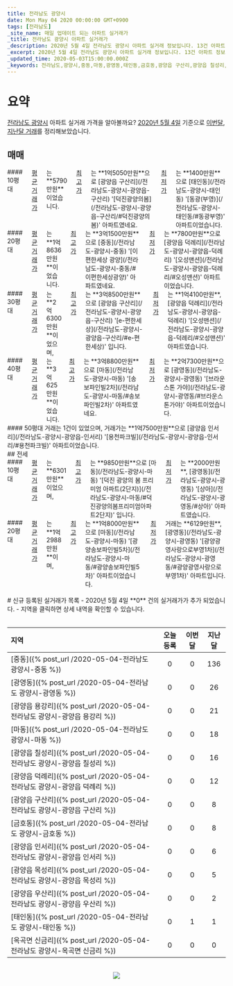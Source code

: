 ```yaml
---
title: 전라남도 광양시
date: Mon May 04 2020 00:00:00 GMT+0900
tags: [전라남도]
_site_name: 매일 업데이트 되는 아파트 실거래가
_title: 전라남도 광양시 아파트 실거래가
_description: 2020년 5월 4일 전라남도 광양시 아파트 실거래 정보입니다. 13건 아파트 정보가 있습니다.
_excerpt: 2020년 5월 4일 전라남도 광양시 아파트 실거래 정보입니다. 13건 아파트 정보가 있습니다.
_updated_time: 2020-05-03T15:00:00.000Z
_keywords: 전라남도,광양시,중동,마동,광영동,태인동,금호동,광양읍 구산리,광양읍 칠성리,광양읍 용강리,광양읍 인서리,광양읍 덕례리,광양읍 우산리,광양읍 목성리,옥곡면 신금리
---
```



# 요약
<ins>전라남도 광양시</ins> 아파트 실거래 가격을 알아볼까요? <ins>2020년 5월 4일</ins> 기준으로 <ins>이번달, 지난달 거래</ins>를 정리해보았습니다.

## 매매
<div class="container">
<div class="six columns" markdown="1">
#### 10평대
<ins>평균 거래가</ins>는 **5790만원**이었습니다. <ins>최고가</ins>는 **1억5050만원**으로 [광양읍 구산리](/전라남도-광양시-광양읍-구산리) '[덕진광양의봄](/전라남도-광양시-광양읍-구산리/#덕진광양의봄)' 아파트였네요. <ins>최저가</ins>는 **1400만원**으로 [태인동](/전라남도-광양시-태인동) '[동광(부영)](/전라남도-광양시-태인동/#동광부영)' 아파트이었습니다.
</div>
<div class="six columns" markdown="1">
#### 20평대
<ins>평균 거래가</ins>는 **1억8636만원**이었습니다. <ins>최고가</ins>는 **3억1500만원**으로 [중동](/전라남도-광양시-중동) '[이편한세상 광양](/전라남도-광양시-중동/#이편한세상광양)' 아파트였네요. <ins>최저가</ins>는 **7800만원**으로 [광양읍 덕례리](/전라남도-광양시-광양읍-덕례리) '[오성맨션](/전라남도-광양시-광양읍-덕례리/#오성맨션)' 아파트이었습니다.
</div>
</div>
<div class="container">
<div class="six columns" markdown="1">
#### 30평대
<ins>평균 거래가</ins>는 **2억6300만원**이었으며, <ins>최고가</ins>는 **3억8500만원**으로 [광양읍 구산리](/전라남도-광양시-광양읍-구산리) '[e-편한세상](/전라남도-광양시-광양읍-구산리/#e-편한세상)' 입니다. <ins>최저가</ins>는 **1억4100만원**, [광양읍 덕례리](/전라남도-광양시-광양읍-덕례리) '[오성맨션](/전라남도-광양시-광양읍-덕례리/#오성맨션)' 아파트였습니다.
</div>
<div class="six columns" markdown="1">
#### 40평대
<ins>평균 거래가</ins>는 **3억625만원**이었습니다. <ins>최고가</ins>는 **3억8800만원**으로 [마동](/전라남도-광양시-마동) '[송보파인빌2차](/전라남도-광양시-마동/#송보파인빌2차)' 아파트였네요. <ins>최저가</ins>는 **2억7300만원**으로 [광영동](/전라남도-광양시-광영동) '[브라운스톤 가야](/전라남도-광양시-광영동/#브라운스톤가야)' 아파트이었습니다.
</div>
</div>
<div class="container">
<div class="twelve columns" markdown="1">
#### 50평대
거래는 1건이 있었으며, 거래가는 **1억7500만원**으로 [광양읍 인서리](/전라남도-광양시-광양읍-인서리) '[용천파크빌](/전라남도-광양시-광양읍-인서리/#용천파크빌)' 아파트이었습니다.
</div>
</div>
## 전세
<div class="container">
<div class="six columns" markdown="1">
#### 10평대
<ins>평균 거래가</ins>는 **6301만원**이었으며, <ins>최고가</ins>는 **9850만원**으로 [마동](/전라남도-광양시-마동) '[덕진 광양의 봄 프리미엄 아파트(2단지)](/전라남도-광양시-마동/#덕진광양의봄프리미엄아파트2단지)' 입니다. <ins>최저가</ins>는 **2000만원**, [광영동](/전라남도-광양시-광영동) '[상아](/전라남도-광양시-광영동/#상아)' 아파트였습니다.
</div>
<div class="six columns" markdown="1">
#### 20평대
<ins>평균 거래가</ins>는 **1억2988만원**이며, <ins>최고가</ins>는 **1억8000만원**으로 [마동](/전라남도-광양시-마동) '[광양송보파인빌5차](/전라남도-광양시-마동/#광양송보파인빌5차)' 아파트이었습니다. <ins>최저가</ins> 거래는 **6129만원**, [광영동](/전라남도-광양시-광영동) '[광양광영사랑으로부영1차](/전라남도-광양시-광영동/#광양광영사랑으로부영1차)' 아파트입니다.
</div>
</div>


<br>
# 신규 등록된 실거래가 목록
- 2020년 5월 4일 **0** 건의 실거래가가 추가 되었습니다.
- 지역을 클릭하면 상세 내역을 확인할 수 있습니다.
<br><br>

| 지역 | 오늘 등록 | 이번달 | 지난달 |
|:---|:---:|:---:|:---:|
| [중동]({% post_url /2020-05-04-전라남도 광양시-중동 %}) | 0 | 0 | 136|
| [광영동]({% post_url /2020-05-04-전라남도 광양시-광영동 %}) | 0 | 0 | 26|
| [광양읍 용강리]({% post_url /2020-05-04-전라남도 광양시-광양읍 용강리 %}) | 0 | 0 | 21|
| [마동]({% post_url /2020-05-04-전라남도 광양시-마동 %}) | 0 | 0 | 18|
| [광양읍 칠성리]({% post_url /2020-05-04-전라남도 광양시-광양읍 칠성리 %}) | 0 | 0 | 16|
| [광양읍 덕례리]({% post_url /2020-05-04-전라남도 광양시-광양읍 덕례리 %}) | 0 | 0 | 12|
| [광양읍 구산리]({% post_url /2020-05-04-전라남도 광양시-광양읍 구산리 %}) | 0 | 0 | 8|
| [금호동]({% post_url /2020-05-04-전라남도 광양시-금호동 %}) | 0 | 0 | 8|
| [광양읍 인서리]({% post_url /2020-05-04-전라남도 광양시-광양읍 인서리 %}) | 0 | 0 | 6|
| [광양읍 목성리]({% post_url /2020-05-04-전라남도 광양시-광양읍 목성리 %}) | 0 | 0 | 5|
| [광양읍 우산리]({% post_url /2020-05-04-전라남도 광양시-광양읍 우산리 %}) | 0 | 0 | 2|
| [태인동]({% post_url /2020-05-04-전라남도 광양시-태인동 %}) | 0 | 1 | 1|
| [옥곡면 신금리]({% post_url /2020-05-04-전라남도 광양시-옥곡면 신금리 %}) | 0 | 0 | 0|

<p align="center"><br><img src="https://via.placeholder.com/700x120"><br></p>
